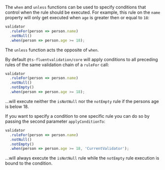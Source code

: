 

The `when` and `unless` functions can be used to specify conditions that control when the rule should be executed. For example, this rule on the `name` property will only get executed when `age` is greater then or equal to `18`:

```typescript
validator
  .ruleFor(person => person.name)
  .notNull()
  .when(person => person.age >= 18);
```

The `unless` function acts the opposite of `when`.

By default `@ts-fluentvalidation/core` will apply conditions to all preceding rules of the same validation chain of a `ruleFor` call:

```typescript
validator
  .ruleFor(person => person.name)
  .notNull()
  .notEmpty()
  .when(person => person.age >= 18);
```

...will execute neither the `isNotNull` nor the `notEmpty` rule if the persons age is below 18.

If you want to specify a condition to one specific rule you can do so by passing the second parameter `applyConditionTo`:

```typescript
validator
  .ruleFor(person => person.name)
  .notNull()
  .notEmpty()
  .when(person => person.age >= 18, 'CurrentValidator');
```

...will always execute the `isNotNull` rule while the `notEmpty` rule execution is bound to the condition.
